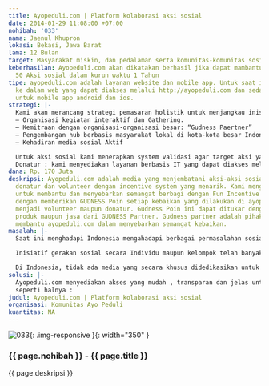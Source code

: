 ```yaml
---
title: Ayopeduli.com | Platform kolaborasi aksi sosial
date: 2014-01-29 11:08:00 +07:00
nohibah: '033'
nama: Jaenul Khupron
lokasi: Bekasi, Jawa Barat
lama: 12 Bulan
target: Masyarakat miskin, dan pedalaman serta komunitas-komunitas sosial di Indonesia
keberhasilan: Ayopeduli.com akan dikatakan berhasil jika dapat mambantu setidaknya
  50 Aksi sosial dalam kurun waktu 1 Tahun
tipe: ayopeduli.com adalah layanan website dan mobile app. Untuk saat ini kami mengembangkan
  ke dalam web yang dapat diakses melalui http://ayopeduli.com dan sedang dalam pengembangan
  untuk mobile app android dan ios.
strategi: |-
  Kami akan merancang strategi pemasaran holistik untuk menjangkau inisiatif proyek sosial dan donatur:
  – Organisasi kegiatan interaktif dan Gathering.
  – Kemitraan dengan organisasi-organisasi besar: “Gudness Paertner”
  – Pengembangan hub berbasis masyarakat lokal di kota-kota besar Indonesia
  – Kehadiran media sosial Aktif

  Untuk aksi sosial kami menerapkan system validasi agar target aksi yang ingin kami capai tepat sasaran.
  Donatur : kami menyediakan layanan berbasis IT yang dapat diakses melalui berbagai perangkat selular sehingga ayopeduli.com dapat di gunakan secara optimal oleh pengguna
dana: Rp. 170 Juta
deskripsi: Ayopeduli.com adalah media yang menjembatani aksi-aksi sosial dengan para
  donatur dan volunteer dengan incentive system yang menarik. Kami mengajak para stakeholder
  untuk membantu dan menyebarkan semangat berbagi dengan Fun Incentive System yaitu
  dengan memberikan GUDNESS Poin setiap kebaikan yang dilakukan di ayopeduli.com dengan
  menjadi volunteer maupun donatur. Gudness Poin ini dapat ditukar dengan penawaran
  produk maupun jasa dari GUDNESS Partner. Gudness partner adalah pihak-pihak yang
  membantu ayopeduli.com dalam menyebarkan semangat kebaikan.
masalah: |-
  Saat ini menghadapi Indonesia mengahadapi berbagai permasalahan sosial dalam bidang pendidikan, kesehatan dan lingkungan yang sangat kompleks. lebih dari 50 Juta masyarakat hidup dibawah garis kemiskinan. Pemerintah kurang menanggapi dari permasalahan-permasalahan tersebut sehingga penanganan terhadap permasalahan sosial tersebut perlu diselesaikan secara gotong-royong dari Masyarakat Indonesia Sendiri.

  Inisiatif gerakan sosial secara Individu maupun kelompok telah banyak muncul namun mereka terkadang menemui berbagai kendala seperti halnya akses pendanaan, perekrutan volunteer serta peliputan media yang sedikit.

  Di Indonesia, tidak ada media yang secara khusus didedikasikan untuk menampilkan informasi yang berkaitan dengan proyek-proyek sosial. Sebuah solusi baru diperlukan untuk menjembatani akses informasi aksi-aksi sosial untuk bertemu dengan para pemangku kepentingan.
solusi: |-
  Ayopeduli.com menyediakan akses yang mudah , transparan dan jelas untuk informasi yang berkaitan dengan aksi-aksi sosial . Kami merancang sebuah platform yang menyatukan inisiatif sosial , masyarakat , donor dan relawan . Melalui platform digital , ayopeduli.com menciptakan nilai-nilai yang kuat dengan memfasilitasi interaksi antara beberapa stakeholder
  seperti halnya :
judul: Ayopeduli.com | Platform kolaborasi aksi sosial
organisasi: Komunitas Ayo Peduli
kuantitas: NA
---
```


![033](/static/img/hibahcms/033.png){: .img-responsive }{: width="350" }

### {{ page.nohibah }} - {{ page.title }}

{{ page.deskripsi }}
